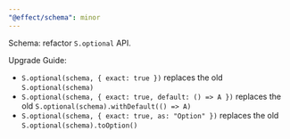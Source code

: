 ```yaml
---
"@effect/schema": minor
---
```


Schema: refactor `S.optional` API.

Upgrade Guide:

- `S.optional(schema, { exact: true })` replaces the old `S.optional(schema)`
- `S.optional(schema, { exact: true, default: () => A })` replaces the old `S.optional(schema).withDefault(() => A)`
- `S.optional(schema, { exact: true, as: "Option" })` replaces the old `S.optional(schema).toOption()`
